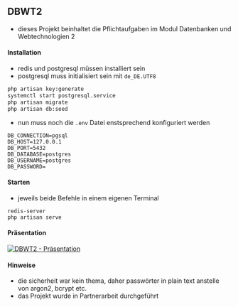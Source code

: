 ## DBWT2

- dieses Projekt beinhaltet die Pflichtaufgaben im Modul Datenbanken und Webtechnologien 2

#### Installation

- redis und postgresql müssen installiert sein
- postgresql muss initialisiert sein mit `de_DE.UTF8`

```sh
php artisan key:generate
systemctl start postgresql.service
php artisan migrate
php artisan db:seed
```

- nun muss noch die `.env` Datei enstsprechend konfiguriert werden

```
DB_CONNECTION=pgsql
DB_HOST=127.0.0.1
DB_PORT=5432
DB_DATABASE=postgres
DB_USERNAME=postgres
DB_PASSWORD=
```

#### Starten

- jeweils beide Befehle in einem eigenen Terminal

```
redis-server
php artisan serve
```

#### Präsentation

[![DBWT2 - Präsentation](https://res.cloudinary.com/marcomontalbano/image/upload/v1619555671/video_to_markdown/images/youtube--PEqSo8c88HM-c05b58ac6eb4c4700831b2b3070cd403.jpg)](https://youtu.be/PEqSo8c88HM "DBWT2 - Präsentation")

#### Hinweise

- die sicherheit war kein thema, daher passwörter in plain text anstelle von argon2, bcrypt etc.
- das Projekt wurde in Partnerarbeit durchgeführt